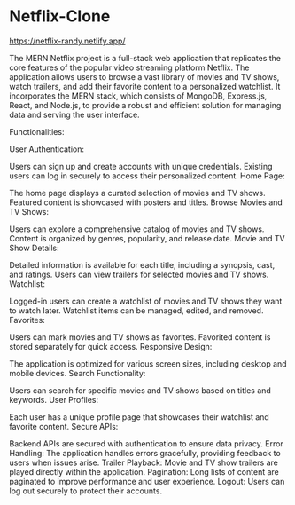 # Netflix-Clone

https://netflix-randy.netlify.app/

The MERN Netflix project is a full-stack web application that replicates the core features of the popular video streaming platform Netflix. The application allows users to browse a vast library of movies and TV shows, watch trailers, and add their favorite content to a personalized watchlist. It incorporates the MERN stack, which consists of MongoDB, Express.js, React, and Node.js, to provide a robust and efficient solution for managing data and serving the user interface.

Functionalities:

User Authentication:

Users can sign up and create accounts with unique credentials.
Existing users can log in securely to access their personalized content.
Home Page:

The home page displays a curated selection of movies and TV shows.
Featured content is showcased with posters and titles.
Browse Movies and TV Shows:

Users can explore a comprehensive catalog of movies and TV shows.
Content is organized by genres, popularity, and release date.
Movie and TV Show Details:

Detailed information is available for each title, including a synopsis, cast, and ratings.
Users can view trailers for selected movies and TV shows.
Watchlist:

Logged-in users can create a watchlist of movies and TV shows they want to watch later.
Watchlist items can be managed, edited, and removed.
Favorites:

Users can mark movies and TV shows as favorites.
Favorited content is stored separately for quick access.
Responsive Design:

The application is optimized for various screen sizes, including desktop and mobile devices.
Search Functionality:

Users can search for specific movies and TV shows based on titles and keywords.
User Profiles:

Each user has a unique profile page that showcases their watchlist and favorite content.
Secure APIs:

Backend APIs are secured with authentication to ensure data privacy.
Error Handling:
The application handles errors gracefully, providing feedback to users when issues arise.
Trailer Playback:
Movie and TV show trailers are played directly within the application.
Pagination:
Long lists of content are paginated to improve performance and user experience.
Logout:
Users can log out securely to protect their accounts.
